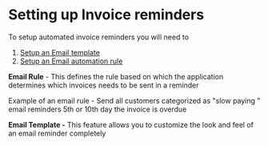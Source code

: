 # Setting up Invoice reminders

To setup automated invoice reminders you will need to 

1. [Setup an Email template ](https://help.payorcrm.com/setting-up-invoice-reminders/customising-email-templates)
2. [Setup an Email automation rule](https://help.payorcrm.com/setting-up-invoice-reminders/create-custom-email-automation)

**Email Rule** - This defines the rule based on which the application determines which invoices needs to be sent in a reminder

Example of an email rule - Send all customers categorized as "slow paying " email reminders 5th or 10th day the invoice is overdue

**Email Template -** This feature allows you to customize the look and feel of an email reminder completely 

## 

